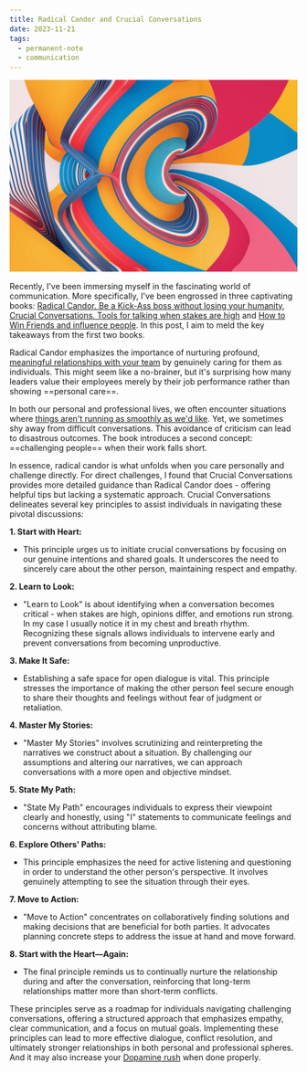 ```yaml
---
title: Radical Candor and Crucial Conversations
date: 2023-11-21
tags:
  - permanent-note
  - communication
---
```

![Abstract image created with SD1.5](notes/attachments/abstract-radical-candor.png)

Recently, I've been immersing myself in the fascinating world of communication. More specifically, I've been engrossed in three captivating books: [Radical Candor. Be a Kick-Ass boss without losing your humanity](literature-notes/Books/Radical%20Candor%20Be%20a%20Kick-Ass%20Boss%20Without%20Losing%20Your%20Humanity.md), [Crucial Conversations. Tools for talking when stakes are high](literature-notes/Books/Crucial%20Conversations.%20Tools%20for%20Talking%20When%20Stakes%20Are%20High.md) and [How to Win Friends and influence people](literature-notes/Books/How%20to%20Win%20Friends%20and%20Influence%20People.md). In this post, I aim to meld the key takeaways from the first two books.

Radical Candor emphasizes the importance of nurturing profound, [meaningful relationships with your team](notes/Mentoring%20as%20a%20form%20of%20leverage.md) by genuinely caring for them as individuals. This might seem like a no-brainer, but it's surprising how many leaders value their employees merely by their job performance rather than showing ==personal care==.

In both our personal and professional lives, we often encounter situations where [things aren't running as smoothly as we'd like](writing/My%20failure%20resume.md). Yet, we sometimes shy away from difficult conversations. This avoidance of criticism can lead to disastrous outcomes. The book introduces a second concept: ==challenging people== when their work falls short.

In essence, radical candor is what unfolds when you care personally and challenge directly. For direct challenges, I found that Crucial Conversations provides more detailed guidance than Radical Candor does - offering helpful tips but lacking a systematic approach. Crucial Conversations delineates several key principles to assist individuals in navigating these pivotal discussions:

**1. Start with Heart:**
   - This principle urges us to initiate crucial conversations by focusing on our genuine intentions and shared goals. It underscores the need to sincerely care about the other person, maintaining respect and empathy.

**2. Learn to Look:**
   - "Learn to Look" is about identifying when a conversation becomes critical - when stakes are high, opinions differ, and emotions run strong. In my case I usually notice it in my chest and breath rhythm. Recognizing these signals allows individuals to intervene early and prevent conversations from becoming unproductive.

**3. Make It Safe:**
   - Establishing a safe space for open dialogue is vital. This principle stresses the importance of making the other person feel secure enough to share their thoughts and feelings without fear of judgment or retaliation.

**4. Master My Stories:**
   - "Master My Stories" involves scrutinizing and reinterpreting the narratives we construct about a situation. By challenging our assumptions and altering our narratives, we can approach conversations with a more open and objective mindset.

**5. State My Path:**
   - "State My Path" encourages individuals to express their viewpoint clearly and honestly, using "I" statements to communicate feelings and concerns without attributing blame.

**6. Explore Others' Paths:**
   - This principle emphasizes the need for active listening and questioning in order to understand the other person's perspective. It involves genuinely attempting to see the situation through their eyes.

**7. Move to Action:**
   - "Move to Action" concentrates on collaboratively finding solutions and making decisions that are beneficial for both parties. It advocates planning concrete steps to address the issue at hand and move forward.

**8. Start with the Heart—Again:**
   - The final principle reminds us to continually nurture the relationship during and after the conversation, reinforcing that long-term relationships matter more than short-term conflicts.

These principles serve as a roadmap for individuals navigating challenging conversations, offering a structured approach that emphasizes empathy, clear communication, and a focus on mutual goals. Implementing these principles can lead to more effective dialogue, conflict resolution, and ultimately stronger relationships in both personal and professional spheres. And it may also increase your [Dopamine rush](notes/Dopamine%20rush.md) when done properly.